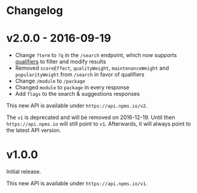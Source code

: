 # Changelog


# v2.0.0 - 2016-09-19

- Change `?term` to `?q` in the `/search` endpoint, which now supports [qualifiers](https://api-docs.npms.io/#api-search-query) to filter and modify results
- Removed `scoreEffect`, `qualityWeight`, `maintenanceWeight` and `popularityWeight` from `/search` in favor of qualifiers
- Change `/module` to `/package`
- Changed `module` to `package` in every response
- Add `flags` to the search & suggestions responses

This new API is available under `https://api.npms.io/v2`.

The `v1` is deprecated and will be removed on 2016-12-19.
Until then `https://api.npms.io` will still point to `v1`. Afterwards, it will always point to the latest API version.


# v1.0.0

Initial release.

This new API is available under `https://api.npms.io/v1`.
